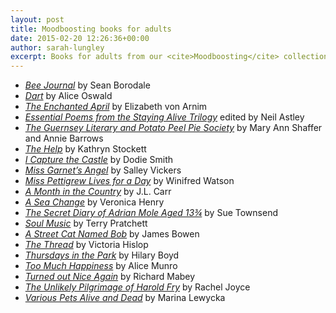 ```yaml
---
layout: post
title: Moodboosting books for adults
date: 2015-02-20 12:26:36+00:00
author: sarah-lungley
excerpt: Books for adults from our <cite>Moodboosting</cite> collection.
---
```

  * [_Bee Journal_](http://suffolk.spydus.co.uk/cgi-bin/spydus.exe/ENQ/OPAC/BIBENQ/9613627?QRY=CTIBIB%3C%20IRN(575036)&QRYTEXT=Bee%20journal) by Sean Borodale
  * [_Dart_](http://suffolk.spydus.co.uk/cgi-bin/spydus.exe/ENQ/OPAC/BIBENQ/9614459?QRY=CTIBIB%3C%20IRN(414508)&QRYTEXT=Dart) by Alice Oswald
  * [_The Enchanted April_](http://suffolk.spydus.co.uk/cgi-bin/spydus.exe/ENQ/OPAC/BIBENQ/9623978?QRY=CTIBIB%3C%20IRN(143745)&QRYTEXT=The%20enchanted%20April) by Elizabeth von Arnim
  * [_Essential Poems from the Staying Alive Trilogy_](http://suffolk.spydus.co.uk/cgi-bin/spydus.exe/ENQ/OPAC/BIBENQ/9627122?QRY=CTIBIB%3C%20IRN(1582886)&QRYTEXT=Essential%20poems%20from%20the%20Staying%20alive%20trilogy) edited by Neil Astley
  * [_The Guernsey Literary and Potato Peel Pie Society_](http://suffolk.spydus.co.uk/cgi-bin/spydus.exe/ENQ/OPAC/BIBENQ/9622955?QRY=CTIBIB%3C%20IRN(115213)&QRYTEXT=The%20Guernsey%20Literary%20and%20Potato%20Peel%20Pie%20Society) by Mary Ann Shaffer and Annie Barrows
  * [_The Help_](http://suffolk.spydus.co.uk/cgi-bin/spydus.exe/ENQ/OPAC/BIBENQ/9624666?QRY=CTIBIB%3C%20IRN(124793)&QRYTEXT=The%20help) by Kathryn Stockett
  * [_I Capture the Castle_](http://suffolk.spydus.co.uk/cgi-bin/spydus.exe/ENQ/OPAC/BIBENQ/9622304?QRY=CTIBIB%3C%20IRN(462801)&QRYTEXT=I%20capture%20the%20castle) by Dodie Smith
  * [_Miss Garnet&#8217;s Angel_](http://suffolk.spydus.co.uk/cgi-bin/spydus.exe/ENQ/OPAC/BIBENQ/9626089?QRY=CTIBIB%3C%20IRN(44147)&QRYTEXT=Miss%20Garnet%27s%20angel) by Salley Vickers
  * [_Miss Pettigrew Lives for a Day_](http://suffolk.spydus.co.uk/cgi-bin/spydus.exe/ENQ/OPAC/BIBENQ/9620151?QRY=CTIBIB%3C%20IRN(997651)&QRYTEXT=Miss%20Pettigrew%20lives%20for%20a%20day) by Winifred Watson
  * [_A Month in the Country_](http://suffolk.spydus.co.uk/cgi-bin/spydus.exe/ENQ/OPAC/BIBENQ/9621770?QRY=CTIBIB%3C%20IRN(133060)&QRYTEXT=A%20month%20in%20the%20country) by J.L. Carr
  * [_A Sea Change_](http://suffolk.spydus.co.uk/cgi-bin/spydus.exe/ENQ/OPAC/BIBENQ/9627778?QRY=CTIBIB%3C%20IRN(871990)&QRYTEXT=A%20sea%20change) by Veronica Henry
  * [_The Secret Diary of Adrian Mole Aged 13¾_](http://suffolk.spydus.co.uk/cgi-bin/spydus.exe/ENQ/OPAC/BIBENQ/9620556?QRY=CTIBIB%3C%20IRN(94223)&QRYTEXT=The%20secret%20diary%20of%20Adrian%20Mole%20aged%2013%203%2F4) by Sue Townsend
  * [_Soul Music_](http://suffolk.spydus.co.uk/cgi-bin/spydus.exe/ENQ/OPAC/BIBENQ/9625627?QRY=CTIBIB%3C%20IRN(245435)&QRYTEXT=Soul%20music) by Terry Pratchett
  * [_A Street Cat Named Bob_](http://suffolk.spydus.co.uk/cgi-bin/spydus.exe/ENQ/OPAC/BIBENQ/9626628?QRY=CTIBIB%3C%20IRN(1459858)&QRYTEXT=A%20street%20cat%20named%20Bob) by James Bowen
  * [_The Thread_](http://suffolk.spydus.co.uk/cgi-bin/spydus.exe/ENQ/OPAC/BIBENQ/9621301?QRY=CTIBIB%3C%20IRN(1010112)&QRYTEXT=The%20thread) by Victoria Hislop
  * [_Thursdays in the Park_](http://suffolk.spydus.co.uk/cgi-bin/spydus.exe/ENQ/OPAC/BIBENQ/9625041?QRY=CTIBIB%3C%20IRN(891848)&QRYTEXT=Thursdays%20in%20the%20park) by Hilary Boyd
  * [_Too Much Happiness_](http://suffolk.spydus.co.uk/cgi-bin/spydus.exe/ENQ/OPAC/BIBENQ/9618713?QRY=CTIBIB%3C%20IRN(596683)&QRYTEXT=Too%20much%20happiness) by Alice Munro
  * [_Turned out Nice Again_](http://suffolk.spydus.co.uk/cgi-bin/spydus.exe/ENQ/OPAC/BIBENQ/9616872?QRY=CTIBIB%3C%20IRN(21831715)&QRYTEXT=Turned%20out%20nice%20again%20%3A%20on%20living%20with%20the%20weather) by Richard Mabey
  * [_The Unlikely Pilgrimage of Harold Fry_](http://suffolk.spydus.co.uk/cgi-bin/spydus.exe/ENQ/OPAC/BIBENQ/9616261?QRY=CTIBIB%3C%20IRN(903535)&QRYTEXT=The%20unlikely%20pilgrimage%20of%20Harold%20Fry) by Rachel Joyce
  * [_Various Pets Alive and Dead_](http://suffolk.spydus.co.uk/cgi-bin/spydus.exe/ENQ/OPAC/BIBENQ/9615197?QRY=CTIBIB%3C%20IRN(931975)&QRYTEXT=Various%20pets%20alive%20and%20dead) by Marina Lewycka
